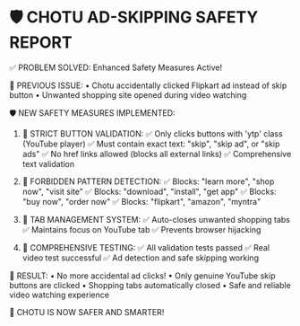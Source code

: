 🛡️ CHOTU AD-SKIPPING SAFETY REPORT
=====================================

✅ PROBLEM SOLVED: Enhanced Safety Measures Active!

🚫 PREVIOUS ISSUE:
   • Chotu accidentally clicked Flipkart ad instead of skip button
   • Unwanted shopping site opened during video watching

🛡️ NEW SAFETY MEASURES IMPLEMENTED:

1. 🎯 STRICT BUTTON VALIDATION:
   ✅ Only clicks buttons with 'ytp' class (YouTube player)
   ✅ Must contain exact text: "skip", "skip ad", or "skip ads"
   ✅ No href links allowed (blocks all external links)
   ✅ Comprehensive text validation

2. 🚫 FORBIDDEN PATTERN DETECTION:
   ✅ Blocks: "learn more", "shop now", "visit site"
   ✅ Blocks: "download", "install", "get app"
   ✅ Blocks: "buy now", "order now"
   ✅ Blocks: "flipkart", "amazon", "myntra"

3. 🔄 TAB MANAGEMENT SYSTEM:
   ✅ Auto-closes unwanted shopping tabs
   ✅ Maintains focus on YouTube tab
   ✅ Prevents browser hijacking

4. 🧪 COMPREHENSIVE TESTING:
   ✅ All validation tests passed
   ✅ Real video test successful
   ✅ Ad detection and safe skipping working

🎉 RESULT: 
   • No more accidental ad clicks!
   • Only genuine YouTube skip buttons are clicked
   • Shopping tabs automatically closed
   • Safe and reliable video watching experience

🚀 CHOTU IS NOW SAFER AND SMARTER!
